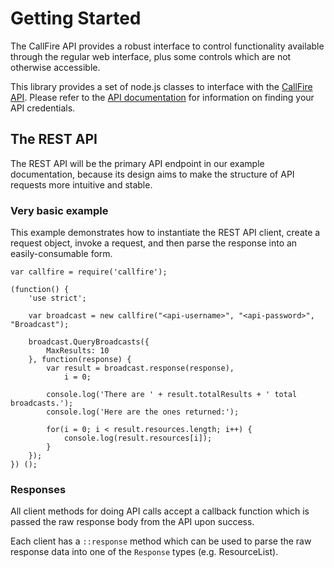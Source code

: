 Getting Started
===============

The CallFire API provides a robust interface to control functionality available through the regular web interface,
plus some controls which are not otherwise accessible.

This library provides a set of node.js classes to interface with the
[CallFire API](http://www.callfire.com/api-documentation). Please refer to the
[API documentation](http://www.callfire.com/api-documentation) for information
on finding your API credentials.

## The REST API

The REST API will be the primary API endpoint in our example documentation, because its design
aims to make the structure of API requests more intuitive and stable.

### Very basic example
This example demonstrates how to instantiate the REST API client, create
a request object, invoke a request, and then parse the response into
an easily-consumable form.  
```node
var callfire = require('callfire');

(function() {
    'use strict';
    
    var broadcast = new callfire("<api-username>", "<api-password>", "Broadcast");
    
    broadcast.QueryBroadcasts({
        MaxResults: 10
    }, function(response) {
        var result = broadcast.response(response),
            i = 0;
        
        console.log('There are ' + result.totalResults + ' total broadcasts.');
        console.log('Here are the ones returned:');
        
        for(i = 0; i < result.resources.length; i++) {
            console.log(result.resources[i]);
        }
    });
}) ();
```

### Responses

All client methods for doing API calls accept a callback function which is passed
the raw response body from the API upon success.

Each client has a `::response` method which can be used to parse the raw response
data into one of the `Response` types (e.g. ResourceList).
